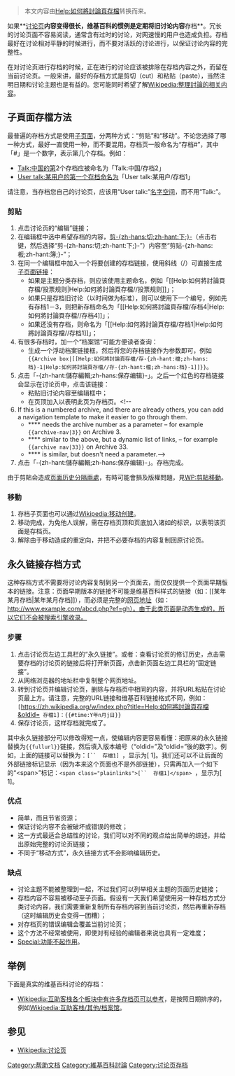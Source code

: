> 本文内容由[Help:如何將討論頁存檔](https://zh.wikipedia.org/wiki/Help:如何將討論頁存檔)转换而来。


如果**[讨论页](https://zh.wikipedia.org/wiki/Wikipedia:讨论页 "wikilink")**内容变得很长，维基百科的惯例是定期将旧讨论内容**存档**。冗长的讨论页面不容易阅读，通常含有过时的讨论，对网速慢的用户也造成负担。存档最好在讨论相对平静的时候进行，而不要对活跃的讨论进行，以保证讨论内容的完整性。

在对讨论页进行存档的时候，正在进行的讨论应该被排除在存档内容之外，而留在当前讨论页。一般来讲，最好的存档方式是剪切（cut）和粘贴（paste），当然注明日期和讨论主题也是有益的。您可能同时希望了解[Wikipedia:整理討論的相关内容](https://zh.wikipedia.org/wiki/Wikipedia:整理討論 "wikilink")。

## 子頁面存檔方法

最普遍的存档方式是使用[子页面](https://zh.wikipedia.org/wiki/Wikipedia:子页面 "wikilink")，分两种方式：“剪贴”和“移动”。不论您选择了哪一种方式，最好一直使用一种，而不要混用。存档页一般命名为“存档\#”，其中「\#」是一个数字，表示第几个存档。例如：

  - [Talk:中国的第](https://zh.wikipedia.org/wiki/Talk:中国 "wikilink")2个存档应被命名为「Talk:中国/存档2」
  - [User talk:某用户的第一个存档命名为](https://zh.wikipedia.org/wiki/User_talk:某用户 "wikilink")「User talk:某用户/存档1」

请注意，当存档您自己的讨论页，应该用“User talk:”[名字空间](https://zh.wikipedia.org/wiki/Wikipedia:名字空间 "wikilink")，而不用“Talk:”。

### 剪贴

1.  点击讨论页的“编辑”链接；
2.  在编辑框中选中希望存档的内容，[剪-{zh-hans:切;zh-hant:下;}-](https://zh.wikipedia.org/wiki/剪下、复制、贴上 "wikilink")（点击右键，然后选择“剪-{zh-hans:切;zh-hant:下;}-”）内容至“剪贴-{zh-hans:板;zh-hant:簿;}-”；
3.  在同一个编辑框中加入一个将要创建的存档链接，使用斜线（/）可直接生成[子页面链接](https://zh.wikipedia.org/wiki/Wikipedia:子页面 "wikilink")：
      - 如果是主题分类存档，则应该使用主题命名，例如「\[\[Help:如何將討論頁存檔/投票规则|Help:如何將討論頁存檔//投票规则\]\]」；
      - 如果只是存档旧讨论（以时间做为标准），则可以使用下一个编号，例如先有存档1－3，则把新存档命名为「\[\[Help:如何將討論頁存檔/存档4|Help:如何將討論頁存檔//存档4\]\]」；
      - 如果还没有存档，则命名为「\[\[Help:如何將討論頁存檔/存档1|Help:如何將討論頁存檔//存档1\]\]」；
4.  有很多存档时，加一个“档案馆”可能方便读者查询：
      - 生成一个浮动档案链接框，然后将您的存档链接作为参数即可，例如`{{Archive box|[[Help:如何將討論頁存檔/存-{zh-hant:檔;zh-hans:档}-1|Help:如何將討論頁存檔//存-{zh-hant:檔;zh-hans:档}-1]]}}`。
5.  点击「-{zh-hant:儲存編輯;zh-hans:保存编辑}-」。之后一个红色的存档链接会显示在讨论页中，点击该链接：
      - 粘贴旧讨论内容至编辑框中；
      - 在页顶加入以表明此页为存档页。\<\!--
6.  If this is a numbered archive, and there are already others, you can add a navigation template to make it easier to go through them.
      - **** needs the archive number as a parameter – for example `{{archive-nav|3}}` on Archive 3.
      - **** similar to the above, but a dynamic list of links, – for example `{{archive nav|33}}` on Archive 33.
      - **** is similar, but doesn't need a parameter.--\>
7.  点击「-{zh-hant:儲存編輯;zh-hans:保存编辑}-」。存档完成。

由于剪貼会造成[页面历史分隔兩處](https://zh.wikipedia.org/wiki/Wikipedia:页面历史 "wikilink")，有時可能會損及版權問題，見[WP:剪貼移動](https://zh.wikipedia.org/wiki/WP:剪貼移動 "wikilink")。

### 移動

1.  存档子页面也可以通过[Wikipedia:移动创建](https://zh.wikipedia.org/wiki/Wikipedia:移动 "wikilink")。
2.  移动完成，为免他人误解，需在存档页顶和页底加入诸如的标识，以表明该页面是存档页。
3.  解除由于移动造成的重定向，并把不必要存档的内容复制回原讨论页。

## 永久链接存档方式

这种存档方式不需要将讨论内容复制到另一个页面去，而仅仅提供一个页面早期版本的链接。注意：页面早期版本的链接不可能是维基百科样式的链接（如：\[\[某年某月存档|某年某月存档\]\]），而必须是完整的[网页地址](https://zh.wikipedia.org/wiki/网页地址 "wikilink")（如：http://www.example.com/abcd.php?ef=gh）。由于此类页面是动态生成的，所以它们不会被搜索引擎收录。

### 步骤

1.  点击讨论页左边工具栏的“永久链接”。或者：查看讨论页的修订历史，点击需要存档的讨论页的链接后将打开新页面，点击新页面左边工具栏的“固定链接”。
2.  从网络浏览器的地址栏中复制整个网页地址。
3.  转到讨论页并编辑讨论页，删除与存档页中相同的内容，并将URL粘贴在讨论页最上方。请注意，完整的URL链接和维基百科链接格式不同，例如：`[`<https://zh.wikipedia.org/w/index.php?title=Help:如何將討論頁存檔&oldid=>`  存檔1]：{{#time:Y年n月j日}} `
4.  保存讨论页，这样存档就完成了。

其中永久链接部分可以修改得短一点，使编辑内容更容易看懂：把原来的永久链接替换为`{{fullurl}}`链接，然后填入版本编号（“oldid=”及“oldid=”後的数字）。例如，上面的链接可以替换为：`[``  存檔1] `，显示为\[ 1\]。我们还可以不让后面的外部链接标记显示（因为本来这个页面也不是外部链接），只需再加入一个如下的“\<span\>”标记：`<span class="plainlinks">[``  存檔1]</span> `，显示为<span class="plainlinks">\[ 1\]</span>。

### 优点

  - 简单，而且节省资源；
  - 保证讨论内容不会被破坏或错误的修改；
  - 这一方式最适合总结性的讨论，我们可以对不同的观点给出简单的综述，并给出原始完整的讨论页链接；
  - 不同于“移动方式”，永久链接方式不会影响编辑历史。

### 缺点

  - 讨论主题不能被整理到一起，不过我们可以列举相关主题的页面历史链接；
  - 存档内容不容易被移动至子页面。假设有一天我们希望使用另一种存档方式分类讨论内容，我们需要重新复制所有存档内容到当前讨论页，然后再重新存档（这时编辑历史会变得一团糟）；
  - 对存档页的错误编辑会覆盖当前讨论页；
  - 这个方法不经常被使用，即使对有经验的编辑者来说也具有一定难度；
  - [Special:功能不起作用](https://zh.wikipedia.org/wiki/{{#special:whatlinkshere}} "wikilink")。

## 举例

下面是真实的维基百科讨论的存档：

  - [Wikipedia:互助客栈各个板块中有许多存档页可以参考](https://zh.wikipedia.org/wiki/Wikipedia:互助客栈 "wikilink")，是按照日期排序的，例如[Wikipedia:互助客栈/其他/档案馆](https://zh.wikipedia.org/wiki/Wikipedia:互助客栈/其他/档案馆 "wikilink")。

## 参见

  - [Wikipedia:讨论页](https://zh.wikipedia.org/wiki/Wikipedia:讨论页 "wikilink")

[Category:帮助文档](https://zh.wikipedia.org/wiki/Category:帮助文档 "wikilink") [Category:維基百科討論](https://zh.wikipedia.org/wiki/Category:維基百科討論 "wikilink") [Category:讨论页存档](https://zh.wikipedia.org/wiki/Category:讨论页存档 "wikilink")